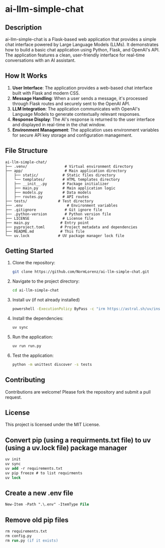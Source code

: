 # ai-llm-simple-chat

## Description
ai-llm-simple-chat is a Flask-based web application that provides a simple chat interface powered by Large Language Models (LLMs). It demonstrates how to build a basic chat application using Python, Flask, and OpenAI's API. The application features a clean, user-friendly interface for real-time conversations with an AI assistant.

## How It Works
1. **User Interface**: The application provides a web-based chat interface built with Flask and modern CSS.
2. **Message Handling**: When a user sends a message, it's processed through Flask routes and securely sent to the OpenAI API.
3. **LLM Integration**: The application communicates with OpenAI's Language Models to generate contextually relevant responses.
4. **Response Display**: The AI's response is returned to the user interface and displayed in real-time in the chat window.
5. **Environment Management**: The application uses environment variables for secure API key storage and configuration management.

## File Structure
```
ai-llm-simple-chat/
├── .venv/                 # Virtual environment directory
├── app/                   # Main application directory
│   ├── static/           # Static files directory
│   └── templates/        # HTML templates directory
│   ├── __init__.py       # Package initializer
│   ├── main.py           # Main application logic
│   ├── models.py         # Data models
│   ├── routes.py         # API routes
├── tests/              # Test directory
├── .env                    # Environment variables
├── .gitignore             # Git ignore file
├── .python-version        # Python version file
├── LICENSE               # License file
├── main.py              # Entry point
├── pyproject.toml       # Project metadata and dependencies
├── README.md            # This file
└── uv.lock             # UV package manager lock file
```

## Getting Started
1. Clone the repository:
     ```sh
     git clone https://github.com/NormLorenz/ai-llm-simple-chat.git
     ```
2. Navigate to the project directory:
     ```sh
     cd ai-llm-simple-chat
     ```

3. Install uv (if not already installed)
     ```sh
     powershell -ExecutionPolicy ByPass -c "irm https://astral.sh/uv/install.ps1 | iex"
     ```
4. Install the dependencies:
     ```sh
     uv sync
     ```
5. Run the application:
     ```sh
     uv run run.py
     ```

6. Test the application:
     ```sh
     python -m unittest discover -s tests
     ```

## Contributing
Contributions are welcome! Please fork the repository and submit a pull request.

## License
This project is licensed under the MIT License.

## Convert pip (using a requirments.txt file) to uv (using a uv.lock file) package manager
```ps
uv init
uv sync
uv add -r requirements.txt
uv pip freeze # to list requirments
uv lock
```

## Create a new .env file
```ps
New-Item -Path ".\.env" -ItemType File
```

## Remove old pip files
```ps
rm requirements.txt
rm config.py
rm run.py (if it exists)
``` 